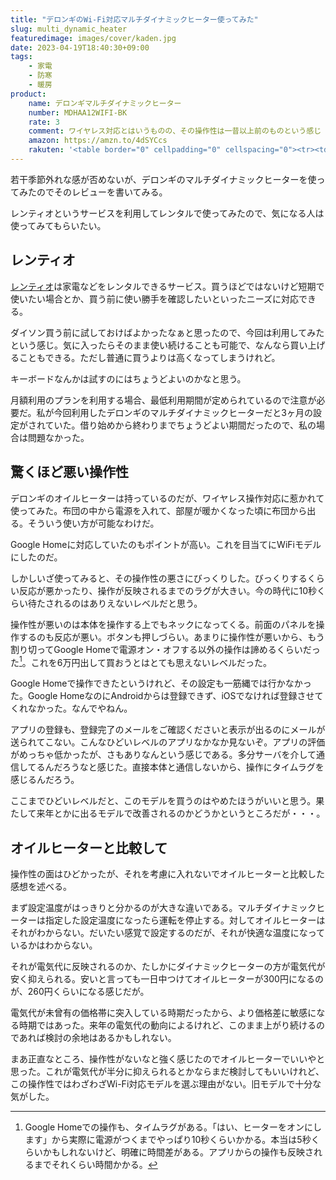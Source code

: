 ```yaml
---
title: "デロンギのWi-Fi対応マルチダイナミックヒーター使ってみた"
slug: multi_dynamic_heater
featuredimage: images/cover/kaden.jpg
date: 2023-04-19T18:40:30+09:00
tags:
    - 家電
    - 防寒
    - 暖房
product:
    name: デロンギマルチダイナミックヒーター
    number: MDHAA12WIFI-BK
    rate: 3
    comment: ワイヤレス対応とはいうものの、その操作性は一昔以上前のものという感じ
    amazon: https://amzn.to/4dSYCcs
    rakuten: '<table border="0" cellpadding="0" cellspacing="0"><tr><td><div style="border:1px solid #95a5a6;border-radius:.75rem;background-color:#FFFFFF;width:504px;margin:0px;padding:5px;text-align:center;overflow:hidden;"><table><tr><td style="width:240px"><a href="https://hb.afl.rakuten.co.jp/ichiba/1942c4d7.a81936a0.1942c4d8.7b548455/?pc=https%3A%2F%2Fitem.rakuten.co.jp%2Fr-kojima%2F4988371012852%2F&link_type=picttext&ut=eyJwYWdlIjoiaXRlbSIsInR5cGUiOiJwaWN0dGV4dCIsInNpemUiOiIyNDB4MjQwIiwibmFtIjoxLCJuYW1wIjoicmlnaHQiLCJjb20iOjEsImNvbXAiOiJkb3duIiwicHJpY2UiOjEsImJvciI6MSwiY29sIjoxLCJiYnRuIjoxLCJwcm9kIjowLCJhbXAiOmZhbHNlfQ%3D%3D" target="_blank" rel="nofollow sponsored noopener" style="word-wrap:break-word;"  ><img src="https://hbb.afl.rakuten.co.jp/hgb/1942c4d7.a81936a0.1942c4d8.7b548455/?me_id=1270903&item_id=11296598&pc=https%3A%2F%2Fthumbnail.image.rakuten.co.jp%2F%400_mall%2Fr-kojima%2Fcabinet%2Fn0000000657%2F4988371012852_1.jpg%3F_ex%3D240x240&s=240x240&t=picttext" border="0" style="margin:2px" alt="[商品価格に関しましては、リンクが作成された時点と現時点で情報が変更されている場合がございます。]" title="[商品価格に関しましては、リンクが作成された時点と現時点で情報が変更されている場合がございます。]"></a></td><td style="vertical-align:top;width:248px;"><p style="font-size:12px;line-height:1.4em;text-align:left;margin:0px;padding:2px 6px;word-wrap:break-word"><a href="https://hb.afl.rakuten.co.jp/ichiba/1942c4d7.a81936a0.1942c4d8.7b548455/?pc=https%3A%2F%2Fitem.rakuten.co.jp%2Fr-kojima%2F4988371012852%2F&link_type=picttext&ut=eyJwYWdlIjoiaXRlbSIsInR5cGUiOiJwaWN0dGV4dCIsInNpemUiOiIyNDB4MjQwIiwibmFtIjoxLCJuYW1wIjoicmlnaHQiLCJjb20iOjEsImNvbXAiOiJkb3duIiwicHJpY2UiOjEsImJvciI6MSwiY29sIjoxLCJiYnRuIjoxLCJwcm9kIjowLCJhbXAiOmZhbHNlfQ%3D%3D" target="_blank" rel="nofollow sponsored noopener" style="word-wrap:break-word;"  >デロンギマルチダイナミックヒーター Wi−Fiモデル ピュアホワイト＋マットブラック ［最大10畳］MDHAA12WIFI-BK</a><br><span >価格：77,800円（税込、送料無料)</span> <span style="color:#BBB">(2023/4/19時点)</span></p><div style="margin:10px;"><a href="https://hb.afl.rakuten.co.jp/ichiba/1942c4d7.a81936a0.1942c4d8.7b548455/?pc=https%3A%2F%2Fitem.rakuten.co.jp%2Fr-kojima%2F4988371012852%2F&link_type=picttext&ut=eyJwYWdlIjoiaXRlbSIsInR5cGUiOiJwaWN0dGV4dCIsInNpemUiOiIyNDB4MjQwIiwibmFtIjoxLCJuYW1wIjoicmlnaHQiLCJjb20iOjEsImNvbXAiOiJkb3duIiwicHJpY2UiOjEsImJvciI6MSwiY29sIjoxLCJiYnRuIjoxLCJwcm9kIjowLCJhbXAiOmZhbHNlfQ%3D%3D" target="_blank" rel="nofollow sponsored noopener" style="word-wrap:break-word;"  ><img src="https://static.affiliate.rakuten.co.jp/makelink/rl.svg" style="float:left;max-height:27px;width:auto;margin-top:0"></a><a href="https://hb.afl.rakuten.co.jp/ichiba/1942c4d7.a81936a0.1942c4d8.7b548455/?pc=https%3A%2F%2Fitem.rakuten.co.jp%2Fr-kojima%2F4988371012852%2F%3Fscid%3Daf_pc_bbtn&link_type=picttext&ut=eyJwYWdlIjoiaXRlbSIsInR5cGUiOiJwaWN0dGV4dCIsInNpemUiOiIyNDB4MjQwIiwibmFtIjoxLCJuYW1wIjoicmlnaHQiLCJjb20iOjEsImNvbXAiOiJkb3duIiwicHJpY2UiOjEsImJvciI6MSwiY29sIjoxLCJiYnRuIjoxLCJwcm9kIjowLCJhbXAiOmZhbHNlfQ==" target="_blank" rel="nofollow sponsored noopener" style="word-wrap:break-word;"  ><div style="float:right;width:41%;height:27px;background-color:#bf0000;color:#fff!important;font-size:12px;font-weight:500;line-height:27px;margin-left:1px;padding: 0 12px;border-radius:16px;cursor:pointer;text-align:center;">楽天で購入</div></a></div></td></tr></table></div><br><p style="color:#000000;font-size:12px;line-height:1.4em;margin:5px;word-wrap:break-word"></p></td></tr></table>'
---
```


若干季節外れな感が否めないが、デロンギのマルチダイナミックヒーターを使ってみたのでそのレビューを書いてみる。

レンティオというサービスを利用してレンタルで使ってみたので、気になる人は使ってみてもらいたい。

<!--more-->

## レンティオ

[レンティオ](https://www.rentio.jp/)は家電などをレンタルできるサービス。買うほどではないけど短期で使いたい場合とか、買う前に使い勝手を確認したいといったニーズに対応できる。

ダイソン買う前に試しておけばよかったなぁと思ったので、今回は利用してみたという感じ。気に入ったらそのまま使い続けることも可能で、なんなら買い上げることもできる。ただし普通に買うよりは高くなってしまうけれど。

キーボードなんかは試すのにはちょうどよいのかなと思う。

月額利用のプランを利用する場合、最低利用期間が定められているので注意が必要だ。私が今回利用したデロンギのマルチダイナミックヒーターだと3ヶ月の設定がされていた。借り始めから終わりまでちょうどよい期間だったので、私の場合は問題なかった。

## 驚くほど悪い操作性

デロンギのオイルヒーターは持っているのだが、ワイヤレス操作対応に惹かれて使ってみた。布団の中から電源を入れて、部屋が暖かくなった頃に布団から出る。そういう使い方が可能なわけだ。

Google Homeに対応していたのもポイントが高い。これを目当てにWiFiモデルにしたのだ。

しかしいざ使ってみると、その操作性の悪さにびっくりした。びっくりするくらい反応が悪かったり、操作が反映されるまでのラグが大きい。今の時代に10秒くらい待たされるのはありえないレベルだと思う。

操作性が悪いのは本体を操作する上でもネックになってくる。前面のパネルを操作するのも反応が悪い。ボタンも押しづらい。あまりに操作性が悪いから、もう割り切ってGoogle Homeで電源オン・オフする以外の操作は諦めるくらいだった[^1]。これを6万円出して買おうとはとても思えないレベルだった。

Google Homeで操作できたというけれど、その設定も一筋縄では行かなかった。Google HomeなのにAndroidからは登録できず、iOSでなければ登録させてくれなかった。なんでやねん。

アプリの登録も、登録完了のメールをご確認くださいと表示が出るのにメールが送られてこない。こんなひどいレベルのアプリなかなか見ないぞ。アプリの評価がめっちゃ低かったが、さもありなんという感じである。多分サーバを介して通信してるんだろうなと感じた。直接本体と通信しないから、操作にタイムラグを感じるんだろう。

ここまでひどいレベルだと、このモデルを買うのはやめたほうがいいと思う。果たして来年とかに出るモデルで改善されるのかどうかというところだが・・・。

## オイルヒーターと比較して

操作性の面はひどかったが、それを考慮に入れないでオイルヒーターと比較した感想を述べる。

まず設定温度がはっきりと分かるのが大きな違いである。マルチダイナミックヒーターは指定した設定温度になったら運転を停止する。対してオイルヒーターはそれがわからない。だいたい感覚で設定するのだが、それが快適な温度になっているかはわからない。

それが電気代に反映されるのか、たしかにダイナミックヒーターの方が電気代が安く抑えられる。安いと言っても一日中つけてオイルヒーターが300円になるのが、260円くらいになる感じだが。

電気代が未曾有の価格帯に突入している時期だったから、より価格差に敏感になる時期ではあった。来年の電気代の動向によるけれど、このまま上がり続けるのであれば検討の余地はあるかもしれない。

まあ正直なところ、操作性がないなと強く感じたのでオイルヒーターでいいやと思った。これが電気代が半分に抑えられるとかならまだ検討してもいいけれど、この操作性ではわざわざWi-Fi対応モデルを選ぶ理由がない。旧モデルで十分な気がした。

[^1]: Google Homeでの操作も、タイムラグがある。「はい、ヒーターをオンにします」から実際に電源がつくまでやっぱり10秒くらいかかる。本当は5秒くらいかもしれないけど、明確に時間差がある。アプリからの操作も反映されるまでそれくらい時間かかる。